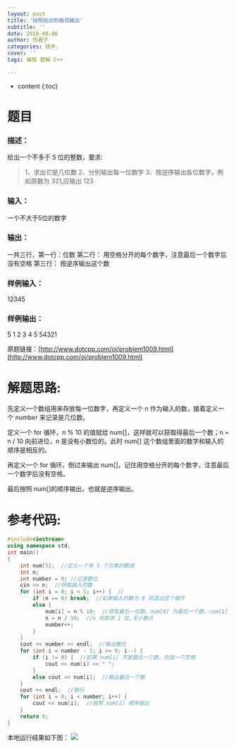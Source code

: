 ```yaml
---
layout: post
title: '按照给出的格式输出'
subtitle: ''
date: 2018-08-06
author: 伪君子
categories: 技术，
cover: ''
tags: 编程 题解 C++

---
```


* content
{:toc}
#  题目
###  描述：
给出一个不多于 5 位的整数，要求:
>1、求出它是几位数 
>2、分别输出每一位数字 
>3、按逆序输出各位数字，例如原数为 321,应输出 123

###  输入：
一个不大于5位的数字

###  输出：
一共三行，第一行：位数 
第二行： 用空格分开的每个数字，注意最后一个数字后没有空格 
第三行： 按逆序输出这个数

###  样例输入：
12345

###  样例输出：
5
1 2 3 4 5
54321

原题链接：[http://www.dotcpp.com/oj/problem1009.html](http://www.dotcpp.com/oj/problem1009.html)
#  解题思路:

先定义一个数组用来存放每一位数字，再定义一个 n 作为输入的数，接着定义一个 number 来记录是几位数。

定义一个 for 循环，n % 10 的值赋给 num[]，这样就可以获取得最后一个数；n = n / 10 向前进位，n 是没有小数位的。此时 num[] 这个数组里面的数字和输入的顺序是相反的。

再定义一个 for 循环，倒过来输出 num[]，记住用空格分开的每个数字，注意最后一个数字后没有空格。

最后按照 num[]的顺序输出，也就是逆序输出。

#  参考代码:
```C++
#include<iostream>
using namespace std;
int main()
{
	int num[5];  //定义一个有 5 个元素的数组
	int n;
	int number = 0; //记录数位
	cin >> n;  //获取输入的数
	for (int i = 0; i < 5; i++) {  //
		if (n == 0) break;  //如果输入的数为 0 则退出这个循环
		else {
			num[i] = n % 10;  //获取最后一位数，num[0] 为最后一个数，num[1] 是倒数第二个数
			n = n / 10;  //n 向前进 1 位,无小数点
			number++;
		}
	}
	cout << number << endl;  //输出数位
	for (int i = number - 1; i >= 0; i--) {
		if (i != 0) {  //如果 num[i] 不是最后一个数，则加一个空格
			cout << num[i] << " ";
		}
		else cout << num[i];  //输出最后一个数
	}
	cout << endl;  //换行
	for (int i = 0; i < number; i++) {
		cout << num[i];  //按照 num[i] 顺序输出
	}
	return 0;
}
```
本地运行结果如下图：
![](https://upload-images.jianshu.io/upload_images/2989110-b3eada374941256c.png?imageMogr2/auto-orient/strip%7CimageView2/2/w/1240)